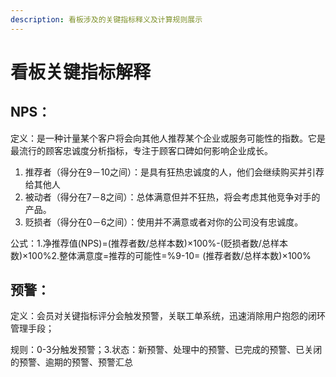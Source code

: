 ```yaml
---
description: 看板涉及的关键指标释义及计算规则展示
---
```


# 看板关键指标解释

## NPS：

定义：是一种计量某个客户将会向其他人推荐某个企业或服务可能性的指数。它是最流行的顾客忠诚度分析指标，专注于顾客口碑如何影响企业成长。

1. 推荐者（得分在9－10之间）：是具有狂热忠诚度的人，他们会继续购买并引荐给其他人
2. 被动者（得分在7－8之间）：总体满意但并不狂热，将会考虑其他竞争对手的产品。
3. 贬损者（得分在0－6之间）：使用并不满意或者对你的公司没有忠诚度。

公式：1.净推荐值\(NPS\)=\(推荐者数/总样本数\)×100%-\(贬损者数/总样本数\)×100%2.整体满意度=推荐的可能性=%9-10= \(推荐者数/总样本数\)×100%

## 预警：

定义：会员对关键指标评分会触发预警，关联工单系统，迅速消除用户抱怨的闭环管理手段；

规则：0-3分触发预警；3.状态：新预警、处理中的预警、已完成的预警、已关闭的预警、逾期的预警、预警汇总


